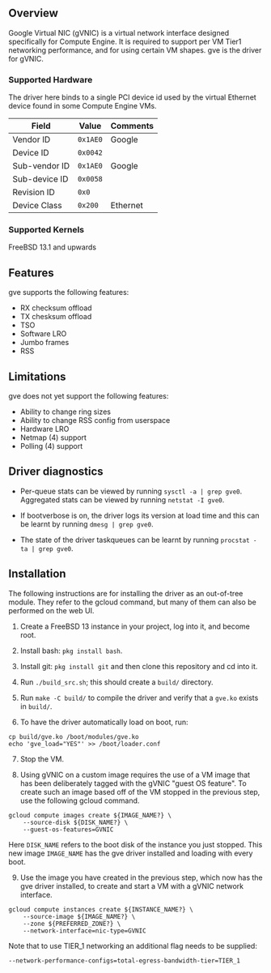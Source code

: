## Overview

Google Virtual NIC (gVNIC) is a virtual network interface designed specifically
for Compute Engine. It is required to support per VM Tier1 networking
performance, and for using certain VM shapes. gve is the driver for gVNIC.

### Supported Hardware

The driver here binds to a single PCI device id used by the virtual Ethernet
device found in some Compute Engine VMs.

Field         | Value    | Comments
------------- | -------- | --------
Vendor ID     | `0x1AE0` | Google
Device ID     | `0x0042` |
Sub-vendor ID | `0x1AE0` | Google
Sub-device ID | `0x0058` |
Revision ID   | `0x0`    |
Device Class  | `0x200`  | Ethernet

### Supported Kernels

FreeBSD 13.1 and upwards

## Features

gve supports the following features:  

* RX checksum offload
* TX chesksum offload
* TSO
* Software LRO
* Jumbo frames
* RSS

## Limitations

gve does not yet support the following features:

* Ability to change ring sizes
* Ability to change RSS config from userspace
* Hardware LRO
* Netmap (4) support
* Polling (4) support

## Driver diagnostics

* Per-queue stats can be viewed by running `sysctl -a | grep gve0`. Aggregated
stats can be viewed by running `netstat -I gve0`.  

* If bootverbose is on, the driver logs its version at load time and this can be learnt by running
`dmesg | grep gve0`.  

* The state of the driver taskqueues can be learnt by running `procstat -ta |
grep gve0`.  

## Installation

The following instructions are for installing the driver as an out-of-tree module.
They refer to the gcloud command, but many of them can also be performed on the web UI.

1. Create a FreeBSD 13 instance in your project, log into it, and become root.

2. Install bash: `pkg install bash`.

3. Install git: `pkg install git` and then clone this repository and cd into it.

4. Run `./build_src.sh`; this should create a `build/` directory.

5. Run `make -C build/` to compile the driver and verify that a `gve.ko` exists in
   `build/`.

6. To have the driver automatically load on boot, run:

```
cp build/gve.ko /boot/modules/gve.ko
echo 'gve_load="YES"' >> /boot/loader.conf
```

7. Stop the VM.

8. Using gVNIC on a custom image requires the use of a VM image that has been
   deliberately tagged with the gVNIC "guest OS feature". To create such an image
   based off of the VM stopped in the previous step, use the following gcloud command.

```
gcloud compute images create ${IMAGE_NAME?} \
    --source-disk ${DISK_NAME?} \
    --guest-os-features=GVNIC
```

   Here `DISK_NAME` refers to the boot disk of the instance you just stopped.
   This new image `IMAGE_NAME` has the gve driver installed and loading with every boot. 

9. Use the image you have created in the previous step, which now has the gve driver
   installed, to create and start a VM with a gVNIC network interface.

```
gcloud compute instances create ${INSTANCE_NAME?} \
    --source-image ${IMAGE_NAME?} \
    --zone ${PREFERRED_ZONE?} \
    --network-interface=nic-type=GVNIC
```
   Note that to use TIER_1 networking an additional flag needs to be supplied: 

```
--network-performance-configs=total-egress-bandwidth-tier=TIER_1
```
